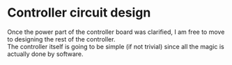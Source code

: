 # **Controller circuit design**
Once the power part of the controller board was clarified, I am free to move to designing the rest of the controller.  
The controller itself is going to be simple (if not trivial) since all the magic is actually done by software.  
